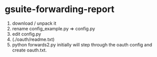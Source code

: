 # gsuite-forwarding-report
1) download / unpack it
2) rename config_example.py => config.py
3) edit config.py
4) (./oauth/readme.txt)
5) python forwards2.py initially will step through the oauth config and create oauth.txt.
